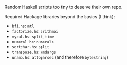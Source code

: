 Random Haskell scripts too tiny to deserve their own repo.

Required Hackage libraries beyond the basics (I think):

- `bfi.hs`: `mtl`
- `factorize.hs`: `arithmoi`
- `mycal.hs`: `split`, `time`
- `numeral.hs`: `numerals`
- `sortchar.hs`: `split`
- `transpose.hs`: `cmdargs`
- `unamp.hs`: `attoparsec` (and therefore `bytestring`)
